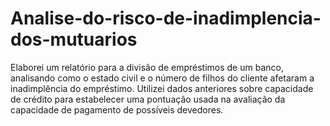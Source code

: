 # Analise-do-risco-de-inadimplencia-dos-mutuarios
Elaborei um relatório para a divisão de empréstimos de um banco, analisando como o estado civil e o número de filhos do cliente afetaram a inadimplência do empréstimo. Utilizei dados anteriores sobre capacidade de crédito para estabelecer uma pontuação usada na avaliação da capacidade de pagamento de possíveis devedores.
